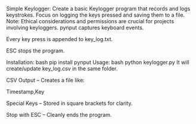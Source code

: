 Simple Keylogger: Create a basic Keylogger program that records and logs keystrokes. Focus on logging the keys pressed and saving them to a file. Note: Ethical considerations and permissions are crucial for projects involving keyloggers.
pynput captures keyboard events.

Every key press is appended to key_log.txt.

ESC stops the program.

Installation:
bash
pip install pynput
Usage:
bash
python keylogger.py
It will create/update key_log.csv in the same folder.

CSV Output – Creates a file like:

Timestamp,Key

Special Keys – Stored in square brackets for clarity.

Stop with ESC – Cleanly ends the program.
